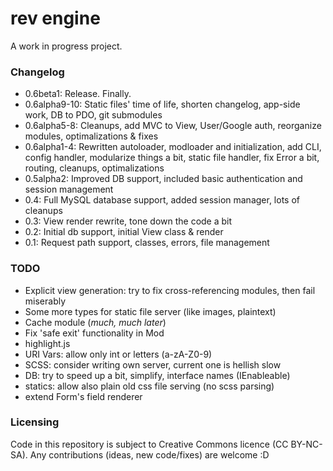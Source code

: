 rev engine
==========

A work in progress project.

### Changelog
 - 0.6beta1: Release. Finally.
 - 0.6alpha9-10: Static files' time of life, shorten changelog, app-side work, DB to PDO, git submodules
 - 0.6alpha5-8: Cleanups, add MVC to View, User/Google auth, reorganize modules, optimalizations & fixes
 - 0.6alpha1-4: Rewritten autoloader, modloader and initialization, add CLI, config handler, modularize things a bit, static file handler, fix Error a bit, routing, cleanups, optimalizations
 - 0.5alpha2: Improved DB support, included basic authentication and session management
 - 0.4: Full MySQL database support, added session manager, lots of cleanups
 - 0.3: View render rewrite, tone down the code a bit
 - 0.2: Initial db support, initial View class & render
 - 0.1: Request path support, classes, errors, file management

### TODO
 - Explicit view generation: try to fix cross-referencing modules, then fail miserably
 - Some more types for static file server (like images, plaintext)
 - Cache module (_much, much later_)
 - Fix 'safe exit' functionality in Mod
 - highlight.js
 - URI Vars: allow only int or letters (a-zA-Z0-9)
 - SCSS: consider writing own server, current one is hellish slow
 - DB: try to speed up a bit, simplify, interface names (IEnableable)
 - statics: allow also plain old css file serving (no scss parsing)
 - extend Form's field renderer

### Licensing
Code in this repository is subject to Creative Commons licence (CC BY-NC-SA).
Any contributions (ideas, new code/fixes) are welcome :D

